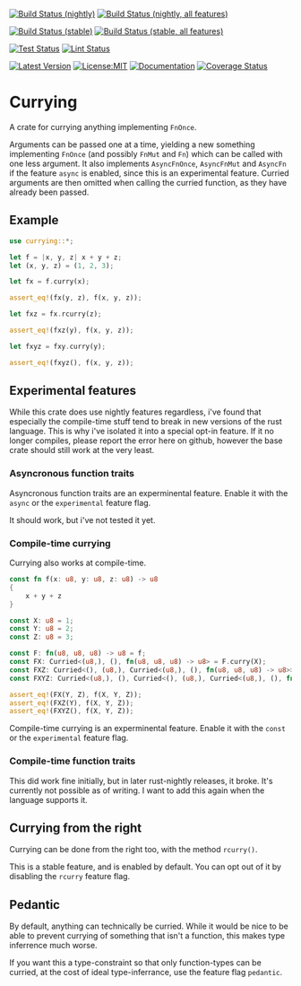 [![Build Status (nightly)](https://github.com/sigurd4/currying/workflows/Build-nightly/badge.svg)](https://github.com/sigurd4/currying/actions/workflows/build-nightly.yml)
[![Build Status (nightly, all features)](https://github.com/sigurd4/currying/workflows/Build-nightly-all-features/badge.svg)](https://github.com/sigurd4/currying/actions/workflows/build-nightly-all-features.yml)

[![Build Status (stable)](https://github.com/sigurd4/currying/workflows/Build-stable/badge.svg)](https://github.com/sigurd4/currying/actions/workflows/build-stable.yml)
[![Build Status (stable, all features)](https://github.com/sigurd4/currying/workflows/Build-stable-all-features/badge.svg)](https://github.com/sigurd4/currying/actions/workflows/build-stable-all-features.yml)

[![Test Status](https://github.com/sigurd4/currying/workflows/Test/badge.svg)](https://github.com/sigurd4/currying/actions/workflows/test.yml)
[![Lint Status](https://github.com/sigurd4/currying/workflows/Lint/badge.svg)](https://github.com/sigurd4/currying/actions/workflows/lint.yml)

[![Latest Version](https://img.shields.io/crates/v/currying.svg)](https://crates.io/crates/currying)
[![License:MIT](https://img.shields.io/badge/License-MIT-yellow.svg)](https://opensource.org/licenses/MIT)
[![Documentation](https://img.shields.io/docsrs/currying)](https://docs.rs/currying)
[![Coverage Status](https://coveralls.io/repos/github/sigurd4/currying/badge.svg?branch=master)](https://coveralls.io/github/sigurd4/currying?branch=master)

# Currying

A crate for currying anything implementing `FnOnce`.

Arguments can be passed one at a time, yielding a new something implementing `FnOnce` (and possibly `FnMut` and `Fn`) which can be called with one less argument. It also implements `AsyncFnOnce`, `AsyncFnMut` and `AsyncFn` if the feature `async` is enabled, since this is an experimental feature. Curried arguments are then omitted when calling the curried function, as they have already been passed.

## Example

```rust
use currying::*;

let f = |x, y, z| x + y + z;
let (x, y, z) = (1, 2, 3);

let fx = f.curry(x);

assert_eq!(fx(y, z), f(x, y, z));

let fxz = fx.rcurry(z);

assert_eq!(fxz(y), f(x, y, z));

let fxyz = fxy.curry(y);

assert_eq!(fxyz(), f(x, y, z));
```

## Experimental features

While this crate does use nightly features regardless, i've found that especially the compile-time stuff tend to break in new versions of the rust language. This is why i've isolated it into a special opt-in feature. If it no longer compiles, please report the error here on github, however the base crate should still work at the very least.

### Asyncronous function traits

Asyncronous function traits are an experminental feature. Enable it with the `async` or the `experimental` feature flag.

It should work, but i've not tested it yet.

### Compile-time currying

Currying also works at compile-time.

```rust
const fn f(x: u8, y: u8, z: u8) -> u8
{
    x + y + z
}

const X: u8 = 1;
const Y: u8 = 2;
const Z: u8 = 3;

const F: fn(u8, u8, u8) -> u8 = f;
const FX: Curried<(u8,), (), fn(u8, u8, u8) -> u8> = F.curry(X);
const FXZ: Curried<(), (u8,), Curried<(u8,), (), fn(u8, u8, u8) -> u8>> = FX.rcurry(Z);
const FXYZ: Curried<(u8,), (), Curried<(), (u8,), Curried<(u8,), (), fn(u8, u8, u8) -> u8>>> = FXZ.curry(Y);

assert_eq!(FX(Y, Z), f(X, Y, Z));
assert_eq!(FXZ(Y), f(X, Y, Z));
assert_eq!(FXYZ(), f(X, Y, Z));
```

Compile-time currying is an experminental feature. Enable it with the `const` or the `experimental` feature flag.

### Compile-time function traits

This did work fine initially, but in later rust-nightly releases, it broke. It's currently not possible as of writing. I want to add this again when the language supports it.

## Currying from the right

Currying can be done from the right too, with the method `rcurry()`.

This is a stable feature, and is enabled by default. You can opt out of it by disabling the `rcurry` feature flag.

## Pedantic

By default, anything can technically be curried. While it would be nice to be able to prevent currying of something that isn't a function, this makes type inferrence much worse.

If you want this a type-constraint so that only function-types can be curried, at the cost of ideal type-inferrance, use the feature flag `pedantic`.
